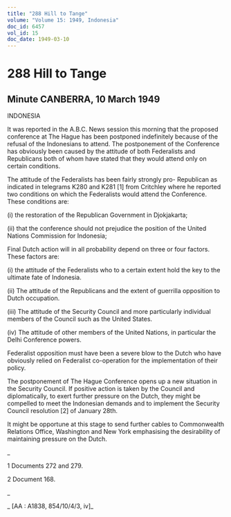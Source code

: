 ```yaml
---
title: "288 Hill to Tange"
volume: "Volume 15: 1949, Indonesia"
doc_id: 6457
vol_id: 15
doc_date: 1949-03-10
---
```


# 288 Hill to Tange

## Minute CANBERRA, 10 March 1949

INDONESIA

It was reported in the A.B.C. News session this morning that the proposed conference at The Hague has been postponed indefinitely because of the refusal of the Indonesians to attend. The postponement of the Conference has obviously been caused by the attitude of both Federalists and Republicans both of whom have stated that they would attend only on certain conditions.

The attitude of the Federalists has been fairly strongly pro- Republican as indicated in telegrams K280 and K281 [1] from Critchley where he reported two conditions on which the Federalists would attend the Conference. These conditions are:

(i) the restoration of the Republican Government in Djokjakarta;

(ii) that the conference should not prejudice the position of the United Nations Commission for Indonesia;

Final Dutch action will in all probability depend on three or four factors. These factors are:

(i) the attitude of the Federalists who to a certain extent hold the key to the ultimate fate of Indonesia.

(ii) The attitude of the Republicans and the extent of guerrilla opposition to Dutch occupation.

(iii) The attitude of the Security Council and more particularly individual members of the Council such as the United States.

(iv) The attitude of other members of the United Nations, in particular the Delhi Conference powers.

Federalist opposition must have been a severe blow to the Dutch who have obviously relied on Federalist co-operation for the implementation of their policy.

The postponement of The Hague Conference opens up a new situation in the Security Council. If positive action is taken by the Council and diplomatically, to exert further pressure on the Dutch, they might be compelled to meet the Indonesian demands and to implement the Security Council resolution [2] of January 28th.

It might be opportune at this stage to send further cables to Commonwealth Relations Office, Washington and New York emphasising the desirability of maintaining pressure on the Dutch.

_

1 Documents 272 and 279.

2 Document 168.

_

_ [AA : A1838, 854/10/4/3, iv]_
